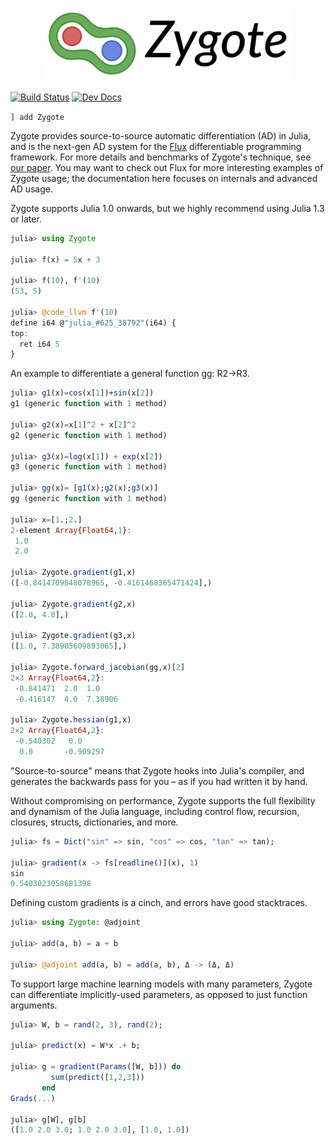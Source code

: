<p align="center">
<img width="400px" src="https://raw.githubusercontent.com/FluxML/fluxml.github.io/master/zygote.png"/>
</p>

[![Build Status](https://travis-ci.org/FluxML/Zygote.jl.svg?branch=master)](https://travis-ci.org/FluxML/Zygote.jl) [![Dev Docs](https://img.shields.io/badge/docs-dev-blue.svg)](https://fluxml.ai/Zygote.jl/dev)

`] add Zygote`

Zygote provides source-to-source automatic differentiation (AD) in Julia, and is the next-gen AD system for the [Flux](https://github.com/FluxML/Flux.jl) differentiable programming framework. For more details and benchmarks of Zygote's technique, see [our paper](https://arxiv.org/abs/1810.07951). You may want to check out Flux for more interesting examples of Zygote usage; the documentation here focuses on internals and advanced AD usage.

Zygote supports Julia 1.0 onwards, but we highly recommend using Julia 1.3 or later.

```julia
julia> using Zygote

julia> f(x) = 5x + 3

julia> f(10), f'(10)
(53, 5)

julia> @code_llvm f'(10)
define i64 @"julia_#625_38792"(i64) {
top:
  ret i64 5
}
```

An example to differentiate a general function gg: R2->R3.

```julia
julia> g1(x)=cos(x[1])+sin(x[2])
g1 (generic function with 1 method)

julia> g2(x)=x[1]^2 + x[2]^2
g2 (generic function with 1 method)

julia> g3(x)=log(x[1]) + exp(x[2])
g3 (generic function with 1 method)

julia> gg(x)= [g1(x);g2(x);g3(x)]
gg (generic function with 1 method)

julia> x=[1.;2.]
2-element Array{Float64,1}:
 1.0
 2.0

julia> Zygote.gradient(g1,x)
([-0.8414709848078965, -0.4161468365471424],)

julia> Zygote.gradient(g2,x)
([2.0, 4.0],)

julia> Zygote.gradient(g3,x)
([1.0, 7.38905609893065],)

julia> Zygote.forward_jacobian(gg,x)[2]
2×3 Array{Float64,2}:
 -0.841471  2.0  1.0
 -0.416147  4.0  7.38906

julia> Zygote.hessian(g1,x)
2×2 Array{Float64,2}:
 -0.540302   0.0
  0.0       -0.909297
```


"Source-to-source" means that Zygote hooks into Julia's compiler, and generates the backwards pass for you – as if you had written it by hand.

Without compromising on performance, Zygote supports the full flexibility and dynamism of the Julia language, including control flow, recursion, closures, structs, dictionaries, and more.

```julia
julia> fs = Dict("sin" => sin, "cos" => cos, "tan" => tan);

julia> gradient(x -> fs[readline()](x), 1)
sin
0.5403023058681398
```

Defining custom gradients is a cinch, and errors have good stacktraces.

```julia
julia> using Zygote: @adjoint

julia> add(a, b) = a + b

julia> @adjoint add(a, b) = add(a, b), Δ -> (Δ, Δ)
```

To support large machine learning models with many parameters, Zygote can differentiate implicitly-used parameters, as opposed to just function arguments.

```julia
julia> W, b = rand(2, 3), rand(2);

julia> predict(x) = W*x .+ b;

julia> g = gradient(Params([W, b])) do
         sum(predict([1,2,3]))
       end
Grads(...)

julia> g[W], g[b]
([1.0 2.0 3.0; 1.0 2.0 3.0], [1.0, 1.0])
```
